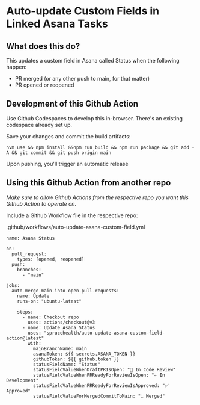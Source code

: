 # Auto-update Custom Fields in Linked Asana Tasks

## What does this do?

This updates a custom field in Asana called Status when the following happen:

- PR merged (or any other push to main, for that matter)
- PR opened or reopened

## Development of this Github Action

Use Github Codespaces to develop this in-browser. There's an existing codespace already set up.

Save your changes and commit the build artifacts:

```
nvm use && npm install &&npm run build && npm run package && git add -A && git commit && git push origin main
```

Upon pushing, you'll trigger an automatic release

## Using this Github Action from another repo

_Make sure to allow Github Actions from the respective repo you want this Github Action to operate on._

Include a Github Workflow file in the respective repo:

.github/workflows/auto-update-asana-custom-field.yml

```
name: Asana Status

on:
  pull_request:
    types: [opened, reopened]
  push:
    branches:
      - "main"

jobs:
  auto-merge-main-into-open-pull-requests:
    name: Update
    runs-on: "ubuntu-latest"

    steps:
      - name: Checkout repo
        uses: actions/checkout@v3
      - name: Update Asana Status
        uses: "sprucehealth/auto-update-asana-custom-field-action@latest"
        with:
          mainBranchName: main
          asanaToken: ${{ secrets.ASANA_TOKEN }}
          githubToken: ${{ github.token }}
          statusFieldName: "Status"
          statusFieldValueWhenDraftPRIsOpen: "📖 In Code Review"
          statusFieldValueWhenPRReadyForReviewIsOpen: "✏️ In Development"
          statusFieldValueWhenPRReadyForReviewIsApproved: "✅ Approved"
          statusFieldValueForMergedCommitToMain: "ᛦ Merged"
```
